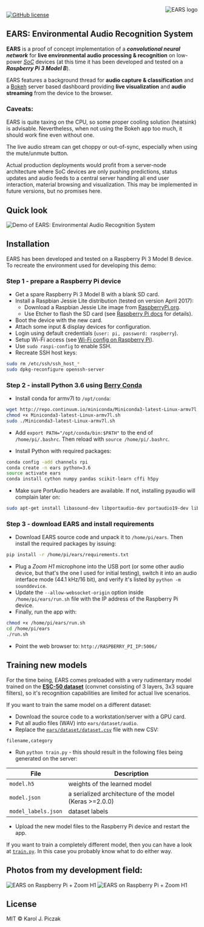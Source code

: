 <img src="assets/logo.gif" alt="EARS logo" title="Environmental Audio Recognition System" align="right" />

[![GitHub license](https://img.shields.io/badge/license-MIT-blue.svg)](LICENSE)

## EARS: Environmental Audio Recognition System

**EARS** is a proof of concept implementation of a ***convolutional neural network*** for **live environmental audio processing & recognition** on low-power [*SoC*](https://en.wikipedia.org/wiki/System_on_a_chip) devices (at this time it has been developed and tested on a ***Raspberry Pi 3 Model B***).

EARS features a background thread for **audio capture & classification** and a [Bokeh](https://github.com/bokeh/bokeh/) server based dashboard providing **live visualization** and **audio streaming** from the device to the browser.

### Caveats: ###

EARS is quite taxing on the CPU, so some proper cooling solution (heatsink) is advisable. Nevertheless, when not using the Bokeh app too much, it should work fine even without one.

The live audio stream can get choppy or out-of-sync, especially when using the mute/unmute button.

Actual production deployments would profit from a server-node architecture where SoC devices are only pushing predictions, status updates and audio feeds to a central server handling all end user interaction, material browsing and visualization. This may be implemented in future versions, but no promises here.

## Quick look

![Demo of EARS: Environmental Audio Recognition System](assets/EARS-demo.gif)

## Installation

EARS has been developed and tested on a Raspberry Pi 3 Model B device. To recreate the environment used for developing this demo:

### Step 1 - prepare a Raspberry Pi device
- Get a spare Raspberry Pi 3 Model B with a blank SD card.
- Install a Raspbian Jessie Lite distribution (tested on version April 2017):
  - Download a Raspbian Jessie Lite image from [RaspberryPi.org](https://www.raspberrypi.org/downloads/raspbian/).
  - Use Etcher to flash the SD card (see [Raspberry Pi docs](https://www.raspberrypi.org/documentation/installation/installing-images/README.md) for details).
- Boot the device with the new card.
- Attach some input & display devices for configuration.
- Login using default credentials (`user: pi, password: raspberry`).
- Setup Wi-Fi access (see [Wi-Fi config on Raspberry Pi](https://www.raspberrypi.org/documentation/configuration/wireless/wireless-cli.md)).
- Use `sudo raspi-config` to enable SSH.
- Recreate SSH host keys:

```bash
sudo rm /etc/ssh/ssh_host_*
sudo dpkg-reconfigure openssh-server
```
  
### Step 2 - install Python 3.6 using [Berry Conda](https://github.com/jjhelmus/berryconda)

- Install conda for armv7l to `/opt/conda`:

```bash
wget http://repo.continuum.io/miniconda/Miniconda3-latest-Linux-armv7l.sh
chmod +x Miniconda3-latest-Linux-armv7l.sh
sudo ./Miniconda3-latest-Linux-armv7l.sh
```
 
- Add `export PATH="/opt/conda/bin:$PATH"` to the end of `/home/pi/.bashrc`. Then reload with `source /home/pi/.bashrc`.

- Install Python with required packages:

```bash
conda config -add channels rpi
conda create -n ears python=3.6
source activate ears
conda install cython numpy pandas scikit-learn cffi h5py
```

- Make sure PortAudio headers are available. If not, installing pyaudio will complain later on:

```bash
sudo apt-get install libasound-dev libportaudio-dev portaudio19-dev libportaudio2
```

### Step 3 - download EARS and install requirements

- Download EARS source code and unpack it to `/home/pi/ears`. Then install the required packages by issuing:

```bash
pip install -r /home/pi/ears/requirements.txt
```

- Plug a *Zoom H1* microphone into the USB port (or some other audio device, but that's the one I used for initial testing), switch it into an audio interface mode (44.1 kHz/16 bit), and verify it's listed by `python -m sounddevice`.
- Update the `--allow-websocket-origin` option inside `/home/pi/ears/run.sh` file with the IP address of the Raspberry Pi device.
- Finally, run the app with:

```bash
chmod +x /home/pi/ears/run.sh
cd /home/pi/ears
./run.sh
```

- Point the web browser to: `http://RASPBERRY_PI_IP:5006/`

## Training new models

For the time being, EARS comes preloaded with a very rudimentary model trained on the [**ESC-50 dataset**](https://github.com/karoldvl/ESC-50) (convnet consisting of 3 layers, 3x3 square filters), so it's recognition capabilities are limited for actual live scenarios.

If you want to train the same model on a different dataset:
- Download the source code to a workstation/server with a GPU card.
- Put all audio files (WAV) into `ears/dataset/audio`.
- Replace the [`ears/dataset/dataset.csv`](ears/dataset/dataset.csv) file with new CSV:

```csv
filename,category
```

- Run `python train.py` - this should result in the following files being generated on the server:

File                | Description
------------------- | ------------------------------------------------------- 
`model.h5`          | weights of the learned model
`model.json`        | a serialized architecture of the model (Keras >=2.0.0)  
`model_labels.json` | dataset labels

- Upload the new model files to the Raspberry Pi device and restart the app.

If you want to train a completely different model, then you can have a look at [`train.py`](ears/train.py). In this case you probably know what to do either way.

## Photos from my development field:

![EARS on Raspberry Pi + Zoom H1](assets/ears-deployment-photo.gif) ![EARS on Raspberry Pi + Zoom H1](assets/ears-deployment-photo-2.gif)

## License

MIT © Karol J. Piczak
